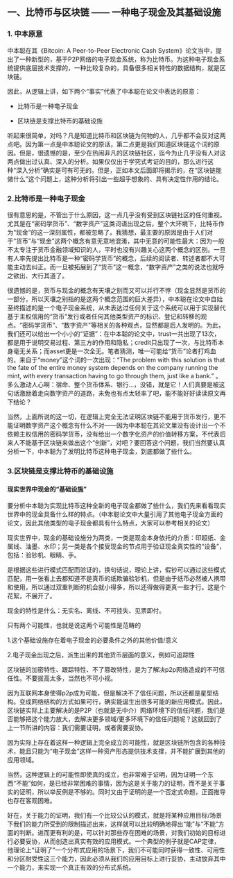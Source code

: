 ## 一、比特币与区块链 —— 一种电子现金及其基础设施

### 1. 中本原意

中本聪在其《Bitcoin: A Peer-to-Peer Electronic Cash System》论文当中，提出了一种新型的，基于P2P网络的电子现金系统，称为比特币。为这种电子现金系统提供底层技术支撑的，一种比较复杂的，具备很多相关特性的数据结构，就是区块链。

因此，从逻辑上讲，如下两个“事实”代表了中本聪在论文中表达的原意：

* 比特币是一种电子现金

* 区块链是支撑比特币的基础设施

听起来很简单，对吗？凡是知道比特币和区块链为何物的人，几乎都不会反对这两点吧。因为第一点是中本聪论文的原话，第二点更是我们知道区块链这个词的原因。但是，很遗憾的是，至少在热闹非凡的区块链社区，迄今为止几乎没有人对这两点做出过认真、深入的分析。如果仅仅出于学究式考证的目的，那么进行这种“深入分析”确实是可有可无的。但是，正如本文后面即将揭示的，在“区块链能做什么”这个问题上，这种分析将引出一些超乎想象的、具有决定性作用的结论。

### 2.比特币是一种电子现金

很有意思的是，不管出于什么原因，这一点几乎没有受到区块链社区的任何重视。尤其是在“密码学货币”、“数字资产”这类词语出现之后，整个大环境下，比特币作为“现金”的这一深刻属性，都被忽略了。我猜想，最主要的原因是由于人们对于“货币”与“现金”这两个概念有意无意地混淆，其中无意的可能性最大：因为一般不太专注于货币金融领域知识的人，平时也没有兴趣关心这两个概念的区别。一旦有人率先提出比特币是一种“密码学货币”的概念，后续的阅读者、转述者都不大可能主动去纠正。而一旦被拓展到了“货币”这一概念，“数字资产”之类的说法也就呼之欲出、大行其道了。

很遗憾的是，货币与现金的概念有天壤之别而又可以并行不悖（现金显然是货币的一部分，所以天壤之别指的是这两个概念范围的巨大差异），中本聪在论文中自始至终描述的是一个电子现金系统，从未表达过任何关于这个系统可以用于实现替代基于主权信用的“货币”发行或者任何其他类型资产的标识、登记和转移的观点。“密码学货币”、“数字资产”等相关的各种观点，显然都是后人发明的。为此，我们还可以给出一个小小的“证据”：在中本聪的论文中，trust一共出现了13次，都是用于说明交易过程、第三方的作用和隐私；credit只出现了一次，与比特币本身毫无关系；而asset更是一次全无。笔者猜测，唯一可能给“货币”论者打鸡血的，来自于“money”这个词的一次出现：“The problem with this solution is that the fate of the entire money system depends on the company running the mint, with every transaction having to go through them, just like a bank.” 。多么激动人心啊：宿命、整个货币体系、银行...，没错，就是它！人们真要是被这句话激励着走向数字资产的道路，未免也有点太轻率了吧，能不能好好读读原文再下结论？

当然，上面所说的这一切，在逻辑上完全无法证明区块链不能用于货币发行，更不能证明数字资产这个概念有什么不对——因为中本聪在其论文里没有设计出一个不依赖主权信用的密码学货币，没有给出一个数字化资产的价值转移方案，不代表后来人不能基于区块链来做出这个“创新”，对吧？要回答这个问题，我们当然要认真分析一下，中本聪为了发明比特币这种电子现金，到底都做了些什么。

### 3.区块链是支撑比特币的基础设施

#### 现实世界中现金的“基础设施”

要分析中本聪为实现比特币这种全新的电子现金都做了些什么，我们先来看看现实世界中的现金具备什么样的特点。（中本聪论文中大量引用了其他电子现金方面的论文，因此其他类型的电子现金都具有什么特点，大家可以参考相关的论文）

现实世界中，现金的基础设施分为两类，一类是现金本身依托的介质：印超纸、金属线、油墨、水印；另一类是各个接受现金的节点用于验证现金真实性的“设备”，包括：验钞机、眼睛、手。

是根据这些进行模式匹配而验证的，换句话说，理论上讲，假钞可以通过这些模式匹配，用一张看上去都知道不是真币的纸欺骗验钞机，但是由于纸币必然被人携带和使用，所以通过双重判断的机会就小得多，所以还得做得更真一些才行。这是个花絮，不展开了。

现金的特性是什么：无实名、离线、不可挂失、见票即付。

只有两个可能性，也就是说这两个可能性是范畴的

1.这个基础设施存在着电子现金的必要条件之外的其他价值/意义

2.电子现金出现之后，派生出来的其他货币层面的意义，例如可追踪性

区块链的加密特性、跟踪特性、不了篡改特性，是为了解决p2p网络造成的不可信任性。不要拔高太多，当然也不可小视。

因为互联网本身使得p2p成为可能，但是解决不了信任问题，所以还都是星型结构。变成网络结构的方式如果可行，确实能诞生出很多可能的新应用模式。因此，区块链实际上主要解决的是P2P（也就是无中介）网络环境下的信任问题，我们是否能够把这个能力放大，去解决更多领域/更多环境下的信任问题呢？这就回到了上一节所讲的内容：我们需要证明，或者需要妥协。

因为实际上存在着这样一种逻辑上完全成立的可能性，就是区块链所包含的各种技术，能且只能为“电子现金”这样一种资产形态提供技术支撑，并不能扩展到其他的应用领域。

当然，这种逻辑上的可能性即使真的成立，也非常难于证明，因为证明一个东西“不能”如何，是已经非常困难的事情，因为这是关于能力的证明，而不是关于事实的证明，所以举反例是不够的。同时又由于证明的是一个否定式命题，正面推导也存在客观困难。

好在，关于能力的证明，我们有一个比较公认的模式，就是将某种应用目标/场景下我们的能力所受到的限制描述出来，这样就可以比较明确地得出“能”与“不能”方面的判断。进而更有利的是，可以针对那些存在困难的场景，对我们初始的目标进行必要妥协，从而创造出真实有效的应用模式。一个典型的例子就是CAP定律，他理论上“证明了”一个分布式应用的场景下，我们不可能同时获得一致性、可用性和分区耐受性这三个能力，因此必须从我们的应用目标上进行妥协，主动放弃其中一个能力，来实现一个真正有效的分布式系统。
